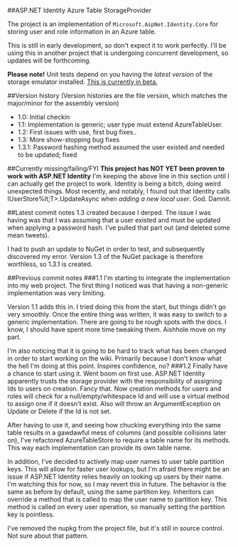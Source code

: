 ##ASP.NET Identity Azure Table StorageProvider

The project is an implementation of `Microsoft.AspNet.Identity.Core` for storing user and role information in an Azure table.

This is still in early development, so don't expect it to work perfectly.  I'll be using this in another project that is undergoing concurrent development, so updates will be forthcoming.

**Please note!** Unit tests depend on you having the *latest version* of the storage emulator installed.  [This is currently in beta.](http://blogs.msdn.com/b/windowsazurestorage/archive/2014/01/16/windows-azure-storage-emulator-2-2-1-preview-release-with-support-for-2013-08-15-version.aspx)

##Version history
(Version histories are the file version, which matches the major/minor for the assembly version)  

* 1.0: Initial checkin  
* 1.1: Implementation is generic; user type must extend AzureTableUser.  
* 1.2: First issues with use, first bug fixes..  
* 1.3: More show-stopping bug fixes
* 1.3.1: Password hashing method assumed the user existed and needed to be updated; fixed

##Currently missing/failing/FYI
**This project has NOT YET been proven to work with ASP.NET Identity**
I'm keeping the above line in this section until I can actually get the project to work. 
Identity is being a bitch, doing weird unexpected things.  Most recently, and notably, I found out that Identity calls IUserStore%lt;T>.UpdateAsync when *adding a new local user*.  God.  Damnit.  

##Latest commit notes
1.3 created because I derped.  The issue I was having was that I was assuming that a user existed and must be updated when applying a password hash.  I've pulled that part out (and deleted some mean tweets).

I had to push an update to NuGet in order to test, and subsequently discovered my error.  Version 1.3 of the NuGet package is therefore worthless, so 1.3.1 is created.

##Previous commit notes
###1.1
I'm starting to integrate the implementation into my web project.  The first thing I noticed was that having a non-generic implementation was very limiting.

Version 1.1 adds this in.  I tried doing this from the start, but things didn't go very smoothly.  Once the entire thing was written, it was easy to switch to a generic implementation.  There are going to be rough spots with the docs.  I know, I should have spent more time tweaking them.  Aishhole move on my part.

I'm also noticing that it is going to be hard to track what has been changed in order to start working on the wiki.  Primarily because  I don't know what the hell I'm doing at this point.  Inspires confidence, no?
###1.2
Finally have a chance to start using it. Went boom on first use. ASP.NET Identity apparently trusts the storage provider with the responsibility of assigning Ids to users on creation. Fancy that.  Now creation methods for users and roles will check for a null/empty/whitespace Id and will use a virtual method to assign one if it doesn't exist. Also will throw an ArgumentException on Update or Delete if the Id is not set.

After having to use it, and seeing how chucking everything into the same table results in a gawdawful mess of columns (and possible collisions later on), I've refactored AzureTableStore to require a table name for its methods.  This way each implementation can provide its own table name.

In addition, I've decided to actively map user names to user table partition keys.  This will allow for faster user lookups, but I'm afraid there might be an issue if ASP.NET Identity relies heavily on looking up users by their name.  I'm  watching this for now, so I may revert this in future. The behavior is the same as before by default, using the same partition key.  Inheritors can override a method that is called to map the user name to partition key.  This method is called on every user operation, so manually setting the partition key is pointless.

I've removed the nupkg from the project file, but it's still in source control.  Not sure about that pattern.